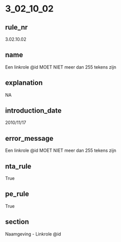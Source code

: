 # 3_02_10_02

## rule_nr
3.02.10.02

## name
Een linkrole @id MOET NIET meer dan 255 tekens zijn

## explanation
NA

## introduction_date
2010/11/17

## error_message
Een linkrole @id MOET NIET meer dan 255 tekens zijn

## nta_rule
True

## pe_rule
True

## section
Naamgeving - Linkrole @id

